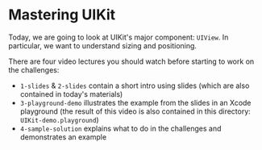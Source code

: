 # Mastering UIKit

Today, we are going to look at UIKit's major component: `UIView`. In particular, we want to understand sizing and positioning.


There are four video lectures you should watch before starting to work on the challenges:

- `1-slides` & `2-slides` contain a short intro using slides (which are also contained in today's materials)
- `3-playground-demo` illustrates the example from the slides in an Xcode playground (the result of this video is also contained in this directory: `UIKit-demo.playground`)
- `4-sample-solution` explains what to do in the challenges and demonstrates an example